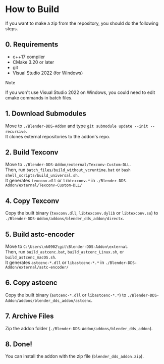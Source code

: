 # How to Build

If you want to make a zip from the repository, you should do the following steps.

## 0. Requirements

- c++17 compiler
- CMake 3.20 or later
- git
- Visual Studio 2022 (for Windows)

> [!Note]
> If you won't use Visual Studio 2022 on Windows, you could need to edit cmake commands in batch files.

## 1. Download Submodules

Move to `./Blender-DDS-Addon` and type `git submodule update --init --recursive`.  
It clones external repositories to the addon's repo.

## 2. Build Texconv

Move to `./Blender-DDS-Addon/external/Texconv-Custom-DLL`.  
Then, run `batch_files/build_without_vcruntime.bat` or `bash shell_scripts/build_universal.sh`.  
It generates `texconv.dll` or `libtexconv.*` in `./Blender-DDS-Addon/external/Texconv-Custom-DLL/`  

## 4. Copy Texconv

Copy the built binary (`texconv.dll`, `libtexconv.dylib` or `libtexconv.so`) to `./Blender-DDS-Addon/addons/blender_dds_addon/directx`.  

## 5. Build astc-encoder

Move to `C:\Users\nk0902\git\Blender-DDS-Addon\external`.  
Then, run `build_astcenc.bat`, `build_astcenc_Linux.sh`, or `build_astcenc_macOS.sh`.  
It generates `astcenc-*.dll` or `libastcenc-*.*` in `./Blender-DDS-Addon/external/astc-encoder/`  

## 6. Copy astcenc

Copy the built binary (`astcenc-*.dll` or `libastcenc-*.*`) to `./Blender-DDS-Addon/addons/blender_dds_addon/astcenc`.  

## 7. Archive Files

Zip the addon folder (`./Blender-DDS-Addon/addons/blender_dds_addon`).  

## 8. Done!

You can install the addon with the zip file (`blender_dds_addon.zip`).  
